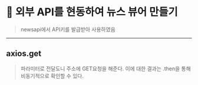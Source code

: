 # 📰 외부 API를 현동하여 뉴스 뷰어 만들기

> newsapi에서 API키를 발급받아 사용하였음



 *** 
## axios.get
> 파라미터로 전달도니 주소에 GET요청을 해준다. 이에 대한 결과는 .then을 통해 비동기적으로 확인할 수 있다.